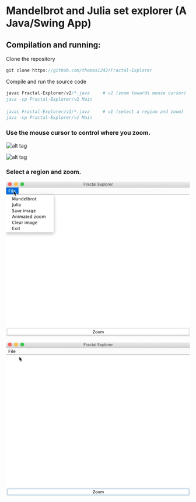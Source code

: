 # Mandelbrot and Julia set explorer (A Java/Swing App)
<!-- ## Coursework from Dave Small's Intro to Digital Arts & Sciences. -->

## Compilation and running:

Clone the repository
```javascript
git clone https://github.com/thomas1242/Fractal-Explorer      
```

Compile and run the source code
```javascript
javac Fractal-Explorer/v2/*.java     # v2 (zoom towards mouse cursor)
java -cp Fractal-Explorer/v2 Main 

javac Fractal-Explorer/v1/*.java     # v1 (select a region and zoom)
java -cp Fractal-Explorer/v1 Main    
```


### Use the mouse cursor to control where you zoom.


 ![alt tag](images/demo_10.gif)
 
 
 ![alt tag](images/zoomoutjulia.gif)



### Select a region and zoom.

 ![alt tag](images/mandelbrot.gif)
 
 ![alt tag](images/julia.gif)
